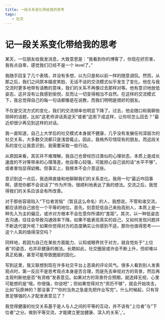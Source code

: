 ```yaml
---
title: 一段关系变化带给我的思考
tags:
   - 社交
---
```

# 记一段关系变化带给我的思考
某天，一位朋友给我发消息，大致意思是：“我看到你的博客了，你现在好厉害，我有点自卑，感觉我们已经不是一个 level了。”

我随手回复了几个表情，并没有多想，以为只是和以前一样的随意调侃。然而，从那之后，我们之间原本嬉皮笑脸、无话不谈的交流模式似乎发生了变化。他在与我交流时更多地带有请教的意味，我们的关系不再像过去那样对等。他有意识地放低姿态，这并没有让我感到愉悦，反而让一切变得相当不自然。在这样的交流模式下，我总觉得自己的每一句话都像是在说教，而我们明明是很好的朋友。

不仅是交流方式的变化，我们的交流频率也明显下降了。过去，他会随口和我聊些琐碎的话题，比如“这老师讲话真逆天”或者“这雨下成这样，让你坝怎么回去？”最近却很少再见到这样的对话。

我一直知道，自己上大学后的社交模式本身就不健康，几乎没有发展任何深层次的社交关系，大多数交流都只是浅尝辄止。因此，我格外珍惜现有的朋友。而这段关系的变化让我意识到，我需要采取一些行动。

从原因来看，其实并不难理解。我自己也曾经历过类似的心理状态，本质上是成长速度的不对等带来的心理落差。他自尊心较强，可能担心自己说的话“水平不够”，或者害怕显得幼稚。但事实上，我根本不会介意这些。

意识到这一点后，我选择直接和他聊聊我们的关系变化。我用一句“最近咋回事啊，感觉你都不会说话了”作为开场，很顺利地表达了我的想法。交流之后，我觉得我们的关系应该会有所改善。

对于那些容易陷入“下位者苦恼”（暂且这么命名）的人，我想说，不管和谁交流，都应该把自己放在一个平等的地位。首先，刻意贬低自己来抬高别人，本质上是一种先入为主的偏见，或许对方根本不会在意你所谓的“差距”。其次，以一种低姿态去沟通，往往会导致沟通效率下降。如果不能表现真实的自己，又如何发现问题并不断迭代提升呢？如果你觉得对方的态度确实让你感到不适，那你也值得思考——这个人真的值得深交吗？

同样地，若因为自己在某些方面能力、认知或眼界优于对方，就自觉处于“上位者”的姿态，也并非健康的做法。长期如此，社交圈层或许会不断上升，但却难以真正拓展，甚至可能导致圈层的固化。

写到这里，我又联想到现在许多社交平台上恶臭的评论风气。很多人看到别人发表观点时，第一反应不是思考观点本身是否合理，而是先去审视对方的背景，然后再主观判断他是否“有资格”发表意见。如果对方的背景符合预期，就选择无视，心里可能想的是“哦，你很强，你说吧”；但如果觉得对方“资历不够”，就会开始攻击，比如“玩原神的？那没事了”“你的当务之急是先把作业写完”。什么时候起，只有背景足够强的人才配发表意见了？

我觉得健康的社交关系基于是人与人之间的平等的互动，并不该有“上位者”与“下位者”之分。做到平等交流，才能建立更加健康、深入的关系'_'。
